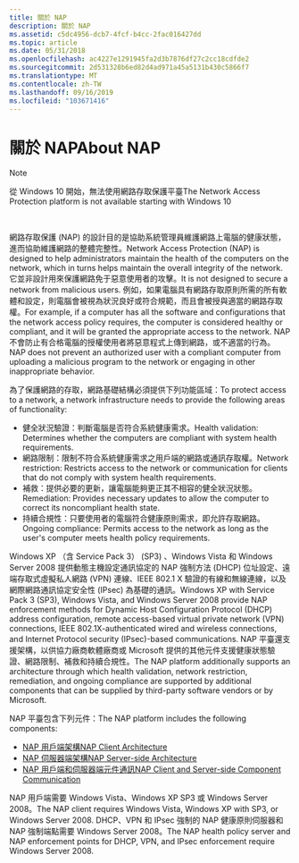 ```yaml
---
title: 關於 NAP
description: 關於 NAP
ms.assetid: c5dc4956-dcb7-4fcf-b4cc-2fac016427dd
ms.topic: article
ms.date: 05/31/2018
ms.openlocfilehash: ac4227e1291945fa2d3b7876df27c2cc18cdfde2
ms.sourcegitcommit: 2d531328b6ed82d4ad971a45a5131b430c5866f7
ms.translationtype: MT
ms.contentlocale: zh-TW
ms.lasthandoff: 09/16/2019
ms.locfileid: "103671416"
---
```

# <a name="about-nap"></a><span data-ttu-id="ce86b-103">關於 NAP</span><span class="sxs-lookup"><span data-stu-id="ce86b-103">About NAP</span></span>

> [!Note]  
> <span data-ttu-id="ce86b-104">從 Windows 10 開始，無法使用網路存取保護平臺</span><span class="sxs-lookup"><span data-stu-id="ce86b-104">The Network Access Protection platform is not available starting with Windows 10</span></span>

 

<span data-ttu-id="ce86b-105">網路存取保護 (NAP) 的設計目的是協助系統管理員維護網路上電腦的健康狀態，進而協助維護網路的整體完整性。</span><span class="sxs-lookup"><span data-stu-id="ce86b-105">Network Access Protection (NAP) is designed to help administrators maintain the health of the computers on the network, which in turns helps maintain the overall integrity of the network.</span></span> <span data-ttu-id="ce86b-106">它並非設計用來保護網路免于惡意使用者的攻擊。</span><span class="sxs-lookup"><span data-stu-id="ce86b-106">It is not designed to secure a network from malicious users.</span></span> <span data-ttu-id="ce86b-107">例如，如果電腦具有網路存取原則所需的所有軟體和設定，則電腦會被視為狀況良好或符合規範，而且會被授與適當的網路存取權。</span><span class="sxs-lookup"><span data-stu-id="ce86b-107">For example, if a computer has all the software and configurations that the network access policy requires, the computer is considered healthy or compliant, and it will be granted the appropriate access to the network.</span></span> <span data-ttu-id="ce86b-108">NAP 不會防止有合格電腦的授權使用者將惡意程式上傳到網路，或不適當的行為。</span><span class="sxs-lookup"><span data-stu-id="ce86b-108">NAP does not prevent an authorized user with a compliant computer from uploading a malicious program to the network or engaging in other inappropriate behavior.</span></span>

<span data-ttu-id="ce86b-109">為了保護網路的存取，網路基礎結構必須提供下列功能區域：</span><span class="sxs-lookup"><span data-stu-id="ce86b-109">To protect access to a network, a network infrastructure needs to provide the following areas of functionality:</span></span>

-   <span data-ttu-id="ce86b-110">健全狀況驗證：判斷電腦是否符合系統健康需求。</span><span class="sxs-lookup"><span data-stu-id="ce86b-110">Health validation: Determines whether the computers are compliant with system health requirements.</span></span>
-   <span data-ttu-id="ce86b-111">網路限制：限制不符合系統健康需求之用戶端的網路或通訊存取權。</span><span class="sxs-lookup"><span data-stu-id="ce86b-111">Network restriction: Restricts access to the network or communication for clients that do not comply with system health requirements.</span></span>
-   <span data-ttu-id="ce86b-112">補救：提供必要的更新，讓電腦能夠更正其不相容的健全狀況狀態。</span><span class="sxs-lookup"><span data-stu-id="ce86b-112">Remediation: Provides necessary updates to allow the computer to correct its noncompliant health state.</span></span>
-   <span data-ttu-id="ce86b-113">持續合規性：只要使用者的電腦符合健康原則需求，即允許存取網路。</span><span class="sxs-lookup"><span data-stu-id="ce86b-113">Ongoing compliance: Permits access to the network as long as the user's computer meets health policy requirements.</span></span>

<span data-ttu-id="ce86b-114">Windows XP （含 Service Pack 3） (SP3) 、Windows Vista 和 Windows Server 2008 提供動態主機設定通訊協定的 NAP 強制方法 (DHCP) 位址設定、遠端存取式虛擬私人網路 (VPN) 連線、IEEE 802.1 X 驗證的有線和無線連線，以及網際網路通訊協定安全性 (IPsec) 為基礎的通訊。</span><span class="sxs-lookup"><span data-stu-id="ce86b-114">Windows XP with Service Pack 3 (SP3), Windows Vista, and Windows Server 2008 provide NAP enforcement methods for Dynamic Host Configuration Protocol (DHCP) address configuration, remote access-based virtual private network (VPN) connections, IEEE 802.1X-authenticated wired and wireless connections, and Internet Protocol security (IPsec)-based communications.</span></span> <span data-ttu-id="ce86b-115">NAP 平臺還支援架構，以供協力廠商軟體廠商或 Microsoft 提供的其他元件支援健康狀態驗證、網路限制、補救和持續合規性。</span><span class="sxs-lookup"><span data-stu-id="ce86b-115">The NAP platform additionally supports an architecture through which health validation, network restriction, remediation, and ongoing compliance are supported by additional components that can be supplied by third-party software vendors or by Microsoft.</span></span>

<span data-ttu-id="ce86b-116">NAP 平臺包含下列元件：</span><span class="sxs-lookup"><span data-stu-id="ce86b-116">The NAP platform includes the following components:</span></span>

-   [<span data-ttu-id="ce86b-117">NAP 用戶端架構</span><span class="sxs-lookup"><span data-stu-id="ce86b-117">NAP Client Architecture</span></span>](nap-client-architecture.md)
-   [<span data-ttu-id="ce86b-118">NAP 伺服器端架構</span><span class="sxs-lookup"><span data-stu-id="ce86b-118">NAP Server-side Architecture</span></span>](nap-server-side-architecture.md)
-   [<span data-ttu-id="ce86b-119">NAP 用戶端和伺服器端元件通訊</span><span class="sxs-lookup"><span data-stu-id="ce86b-119">NAP Client and Server-side Component Communication</span></span>](nap-client-and-server-side-component-communication.md)

<span data-ttu-id="ce86b-120">NAP 用戶端需要 Windows Vista、Windows XP SP3 或 Windows Server 2008。</span><span class="sxs-lookup"><span data-stu-id="ce86b-120">The NAP client requires Windows Vista, Windows XP with SP3, or Windows Server 2008.</span></span> <span data-ttu-id="ce86b-121">DHCP、VPN 和 IPsec 強制的 NAP 健康原則伺服器和 NAP 強制端點需要 Windows Server 2008。</span><span class="sxs-lookup"><span data-stu-id="ce86b-121">The NAP health policy server and NAP enforcement points for DHCP, VPN, and IPsec enforcement require Windows Server 2008.</span></span>

 

 




